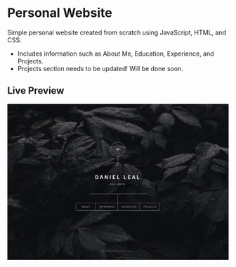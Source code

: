 # Personal Website
Simple personal website created from scratch using JavaScript, HTML, and CSS.
- Includes information such as About Me, Education, Experience, and Projects.
- Projects section needs to be updated! Will be done soon.

## Live Preview
[![Website](images/website-cover.JPG)](http://www.lealdaniel.net)
